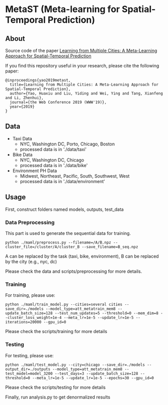 # MetaST (Meta-learning for Spatial-Temporal Prediction)

## About
Source code of the paper [Learning from Multiple Cities: A Meta-Learning Approach for Spatial-Temporal Prediction](https://arxiv.org/abs/1901.08518)

If you find this repository useful in your research, please cite the following paper:
```
@inproceedings{yao2019metast,
  title={Learning from Multiple Cities: A Meta-Learning Approach for Spatial-Temporal Prediction},
  author={Yao, Huaxiu and Liu, Yiding and Wei, Ying and Tang, Xianfeng and Li, Zhenhui},
  journal={the Web Conference 2019 (WWW'19)},
  year={2019} 
}

```

## Data
- Taxi Data
    - NYC, Washington DC, Porto, Chicago, Boston
    - processed data is in './data/taxi'
- Bike Data
    - NYC, Washington DC, Chicago
    - processed data is in './data/bike'
- Environment PH Data
    - Midwest, Northeast, Pacific, South, Southwest, West
    - processed data is in './data/environment'

## Usage

First, construct folders named models, outputs, test_data

### Data Preprocessing
This part is used to generate the sequential data for training.
```
python ./maml/preprocess.py --filename=/A/B.npz --cluster_file=/cluster/A/cluster_B --save_filename=B_seq.npz
```
A can be replaced by the task (taxi, bike, environment), B can be replaced by the city (e.g., nyc, dc)

Please check the data and scripts/preprocessing for more details.

### Training
For training, please use:
```
python ./maml/train_model.py --cities=several cities --save_dir=./models --model_type=att_metatrain_mem8 --update_batch_size=128 --test_num_updates=5 --threshold=0 --mem_dim=8 --cluster_loss_weight=1e-4 --meta_lr=1e-5 --update_lr=1e-5 --iterations=20000 --gpu_id=0
```

Please check the scripts/training for more details
### Testing
For testing, please use:

```
python ./maml/test_model.py --city=chicago --save_dir=./models --output_dir=./outputs --model_type=att_metatrain_mem8 --test_model=model_3200 --test_days=3 --update_batch_size=128 --threshold=0 --meta_lr=1e-5 --update_lr=1e-5 --epochs=30 --gpu_id=0
```

Please check the scripts/testing for more details

Finally, run analysis.py to get denormalized results
